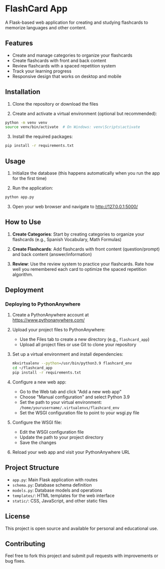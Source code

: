 # FlashCard App

A Flask-based web application for creating and studying flashcards to memorize languages and other content.

## Features

- Create and manage categories to organize your flashcards
- Create flashcards with front and back content
- Review flashcards with a spaced repetition system
- Track your learning progress
- Responsive design that works on desktop and mobile

## Installation

1. Clone the repository or download the files

2. Create and activate a virtual environment (optional but recommended):

```bash
python -m venv venv
source venv/bin/activate  # On Windows: venv\Scripts\activate
```

3. Install the required packages:

```bash
pip install -r requirements.txt
```

## Usage

1. Initialize the database (this happens automatically when you run the app for the first time)

2. Run the application:

```bash
python app.py
```

3. Open your web browser and navigate to http://127.0.0.1:5000/

## How to Use

1. **Create Categories**: Start by creating categories to organize your flashcards (e.g., Spanish Vocabulary, Math Formulas)

2. **Create Flashcards**: Add flashcards with front content (question/prompt) and back content (answer/information)

3. **Review**: Use the review system to practice your flashcards. Rate how well you remembered each card to optimize the spaced repetition algorithm.

## Deployment

### Deploying to PythonAnywhere

1. Create a PythonAnywhere account at https://www.pythonanywhere.com/

2. Upload your project files to PythonAnywhere:
   - Use the Files tab to create a new directory (e.g., `flashcard_app`)
   - Upload all project files or use Git to clone your repository

3. Set up a virtual environment and install dependencies:
   ```bash
   mkvirtualenv --python=/usr/bin/python3.9 flashcard_env
   cd ~/flashcard_app
   pip install -r requirements.txt
   ```

4. Configure a new web app:
   - Go to the Web tab and click "Add a new web app"
   - Choose "Manual configuration" and select Python 3.9
   - Set the path to your virtual environment: `/home/yourusername/.virtualenvs/flashcard_env`
   - Set the WSGI configuration file to point to your wsgi.py file

5. Configure the WSGI file:
   - Edit the WSGI configuration file
   - Update the path to your project directory
   - Save the changes

6. Reload your web app and visit your PythonAnywhere URL

## Project Structure

- `app.py`: Main Flask application with routes
- `schema.py`: Database schema definition
- `models.py`: Database models and operations
- `templates/`: HTML templates for the web interface
- `static/`: CSS, JavaScript, and other static files

## License

This project is open source and available for personal and educational use.

## Contributing

Feel free to fork this project and submit pull requests with improvements or bug fixes.